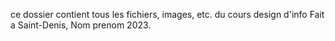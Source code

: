ce dossier contient tous les fichiers, images, etc. du cours design d'info
Fait a Saint-Denis, Nom prenom 
2023.
